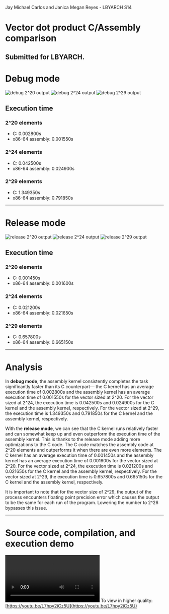 Jay Michael Carlos and Janica Megan Reyes - LBYARCH S14

# Vector dot product C/Assembly comparison
## Submitted for LBYARCH.

# Debug mode
![debug 2^20 output](analysis/debug-2^20.png)
![debug 2^24 output](analysis/debug-2^24.png)
![debug 2^29 output](analysis/debug-2^29.png)

## Execution time
### 2^20 elements
- C: 0.002800s
- x86-64 assembly: 0.001550s

### 2^24 elements
- C: 0.042500s
- x86-64 assembly: 0.024900s

### 2^29 elements
- C: 1.349350s
- x86-64 assembly: 0.791850s

---
# Release mode
![release 2^20 output](analysis/release-2^20.png)
![release 2^24 output](analysis/release-2^24.png)
![release 2^29 output](analysis/release-2^29.png)

## Execution time
### 2^20 elements
- C: 0.001450s
- x86-64 assembly: 0.001600s

### 2^24 elements
- C: 0.021200s
- x86-64 assembly: 0.021650s

### 2^29 elements
- C: 0.657800s
- x86-64 assembly: 0.665150s

---
# Analysis
In **debug mode**, the assembly kernel consistently completes the task significantly faster than its C counterpart— the C kernel has an average execution time of 0.002800s and the assembly kernel has an average execution time of 0.001550s for the vector sized at 2^20. For the vector sized at 2^24, the execution time is 0.042500s and 0.024900s for the C kernel and the assembly kernel, respectively. For the vector sized at 2^29, the execution time is 1.349350s and 0.791850s for the C kernel and the assembly kernel, respectively.

With the **release mode**, we can see that the C kernel runs relatively faster and can somewhat keep up and even outperform the execution time of the assembly kernel. This is thanks to the release mode adding more optimizations to the C code. The C code matches the assembly code at 2^20 elements and outperforms it when there are even more elements. The C kernel has an average execution time of 0.001450s and the assembly kernel has an average execution time of 0.001600s for the vector sized at 2^20. For the vector sized at 2^24, the execution time is 0.021200s and 0.021650s for the C kernel and the assembly kernel, respectively. For the vector sized at 2^29, the execution time is 0.657800s and 0.665150s for the C kernel and the assembly kernel, respectively.

It is important to note that for the vector size of 2^29, the output of the process encounters floating point precision error which causes the output to be the same for each run of the program. Lowering the number to 2^26 bypasses this issue.

---
# Source code, compilation, and execution demo
![source code, compilation, and execution demo](analysis/analysis-video.mp4)
To view in higher quality: [https://youtu.be/L7hpy2iCz5U](https://youtu.be/L7hpy2iCz5U)
